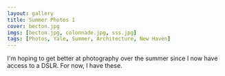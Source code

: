 ```yaml
---
layout: gallery
title: Summer Photos 1
cover: becton.jpg
imgs: [becton.jpg, colonnade.jpg, sss.jpg]
tags: [Photos, Yale, Summer, Architecture, New Haven]
---
```


I'm hoping to get better at photography over the summer since I now have access to a DSLR. For now, I have these.